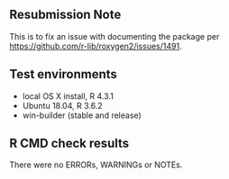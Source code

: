 ## Resubmission Note
This is to fix an issue with documenting the package per https://github.com/r-lib/roxygen2/issues/1491.

## Test environments
* local OS X install, R 4.3.1
* Ubuntu 18.04, R 3.6.2
* win-builder (stable and release)

## R CMD check results
There were no ERRORs, WARNINGs or NOTEs.
